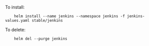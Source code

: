 
To install:

        helm install --name jenkins --namespace jenkins -f jenkins-values.yaml stable/jenkins

To delete:

        helm del --purge jenkins
